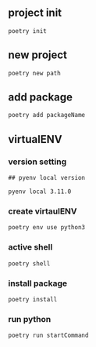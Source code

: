 ## project init
```shell
poetry init
```

## new project
```shell
poetry new path

```

## add package
```shell
poetry add packageName
```


## virtualENV
### version setting
```shell
## pyenv local version

pyenv local 3.11.0
```

### create virtaulENV
```shell
poetry env use python3
```

### active shell
```shell
poetry shell
```

### install package
```shell
poetry install
```

### run python
```shell
poetry run startCommand
```
